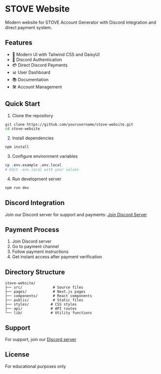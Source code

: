 # STOVE Website

Modern website for STOVE Account Generator with Discord integration and direct payment system.

## Features

- 🎨 Modern UI with Tailwind CSS and DaisyUI
- 🔐 Discord Authentication
- 💳 Direct Discord Payments
- 📊 User Dashboard
- 📚 Documentation
- 🛠️ Account Management

## Quick Start

1. Clone the repository
```bash
git clone https://github.com/yourusername/stove-website.git
cd stove-website
```

2. Install dependencies
```bash
npm install
```

3. Configure environment variables
```bash
cp .env.example .env.local
# Edit .env.local with your values
```

4. Run development server
```bash
npm run dev
```

## Discord Integration

Join our Discord server for support and payments:
[Join Discord Server](https://discord.gg/QK6F7KzKZ7)

## Payment Process

1. Join Discord server
2. Go to payment channel
3. Follow payment instructions
4. Get instant access after payment verification

## Directory Structure

```
stove-website/
├── src/              # Source files
├── pages/            # Next.js pages
├── components/       # React components
├── public/           # Static files
├── styles/          # CSS styles
├── api/             # API routes
└── lib/             # Utility functions
```

## Support

For support, join our [Discord server](https://discord.gg/QK6F7KzKZ7)

## License

For educational purposes only 
